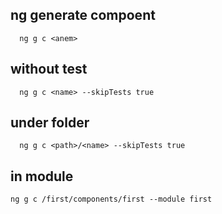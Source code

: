 
## ng generate compoent
```
  ng g c <anem>
```

## without test
```
  ng g c <name> --skipTests true
```

## under folder
```
  ng g c <path>/<name> --skipTests true
```


## in module
```
ng g c /first/components/first --module first
```